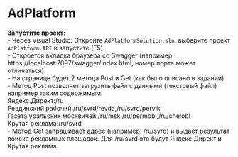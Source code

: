 # AdPlatform

**Запустите проект:**<br/>
    - Через Visual Studio: Откройте `AdPlatformSolution.sln`, выберите проект `AdPlatform.API` и запустите (F5).<br/>
    - Откроется вкладка браузера со Swagger (например: https://localhost:7097/swagger/index.html, номер порта может отличаться).<br/>
    - На странице будет 2 метода Post и Get (как было описано в задании).<br/>
    - Метод Post позволяет загрузить файл с данными (текстовый файл) например таким содержимым:<br/>
Яндекс.Директ:/ru<br/>
Ревдинский рабочий:/ru/svrd/revda,/ru/svrd/pervik<br/>
Газета уральских москвичей:/ru/msk,/ru/permobl,/ru/chelobl<br/>
Крутая реклама:/ru/svrd<br/>
    - Метод Get запрашивает адрес (например: /ru/svrd) и выдаёт результат поиска рекламных площадок. Для /ru/svrd это будут Яндекс.Директ и Крутая реклама.<br/>
